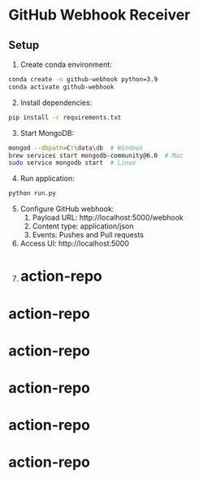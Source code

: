 # GitHub Webhook Receiver

## Setup
1. Create conda environment:

```bash
conda create -n github-webhook python=3.9
conda activate github-webhook
```
2. Install dependencies:
```bash
pip install -r requirements.txt
```
3. Start MongoDB:
```bash
mongod --dbpath=C:\data\db  # Windows
brew services start mongodb-community@6.0  # Mac
sudo service mongodb start  # Linux
```
4. Run application:
```bash
python run.py
```
5. Configure GitHub webhook:
   1. Payload URL: http://localhost:5000/webhook
   2. Content type: application/json
   3. Events: Pushes and Pull requests
6. Access UI: http://localhost:5000
7. # action-repo
# action-repo
# action-repo
# action-repo
# action-repo
# action-repo
